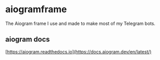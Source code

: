 # aiogramframe
The Aiogram frame I use and made to make most of my Telegram bots.

## aiogram docs
[https://aiogram.readthedocs.io](https://docs.aiogram.dev/en/latest/)
